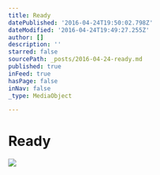 ```yaml
---
title: Ready
datePublished: '2016-04-24T19:50:02.798Z'
dateModified: '2016-04-24T19:49:27.255Z'
author: []
description: ''
starred: false
sourcePath: _posts/2016-04-24-ready.md
published: true
inFeed: true
hasPage: false
inNav: false
_type: MediaObject

---
```

# Ready
![](https://the-grid-user-content.s3-us-west-2.amazonaws.com/64a5980e-a92f-4b6c-af34-0067e864a8a6.jpg)